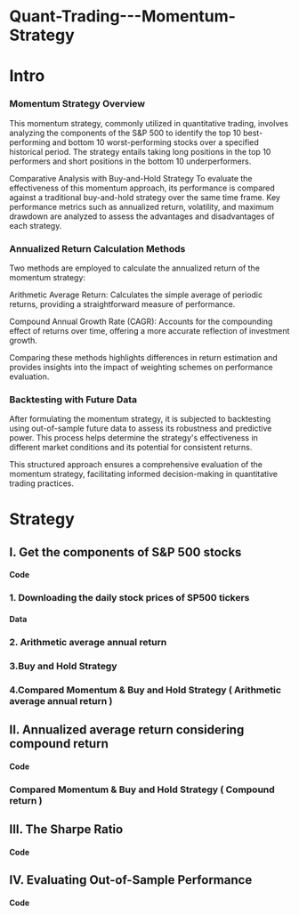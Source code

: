 # Quant-Trading---Momentum-Strategy





# **Intro**
### **Momentum Strategy Overview**
This momentum strategy, commonly utilized in quantitative trading, involves analyzing the components of the S&P 500 to identify the top 10 best-performing and bottom 10 worst-performing stocks over a specified historical period. The strategy entails taking long positions in the top 10 performers and short positions in the bottom 10 underperformers.

Comparative Analysis with Buy-and-Hold Strategy
To evaluate the effectiveness of this momentum approach, its performance is compared against a traditional buy-and-hold strategy over the same time frame. Key performance metrics such as annualized return, volatility, and maximum drawdown are analyzed to assess the advantages and disadvantages of each strategy.

### **Annualized Return Calculation Methods**
Two methods are employed to calculate the annualized return of the momentum strategy:

Arithmetic Average Return: Calculates the simple average of periodic returns, providing a straightforward measure of performance.

Compound Annual Growth Rate (CAGR): Accounts for the compounding effect of returns over time, offering a more accurate reflection of investment growth.

Comparing these methods highlights differences in return estimation and provides insights into the impact of weighting schemes on performance evaluation.

### **Backtesting with Future Data**
After formulating the momentum strategy, it is subjected to backtesting using out-of-sample future data to assess its robustness and predictive power. This process helps determine the strategy's effectiveness in different market conditions and its potential for consistent returns.

This structured approach ensures a comprehensive evaluation of the momentum strategy, facilitating informed decision-making in quantitative trading practices.

# **Strategy**
## **I. Get the components of S&P 500 stocks** 
#### **Code**

### **1. Downloading the daily stock prices of SP500 tickers**
#### **Data**

### **2. Arithmetic average annual return**

### **3.Buy and Hold Strategy**


### **4.Compared Momentum & Buy and Hold Strategy ( Arithmetic average annual return )**


## **II. Annualized average return considering compound return**
#### **Code**

### **Compared Momentum & Buy and Hold Strategy ( Compound return )**









## **III. The Sharpe Ratio**
#### **Code**






## **IV. Evaluating Out-of-Sample Performance**
#### **Code**






